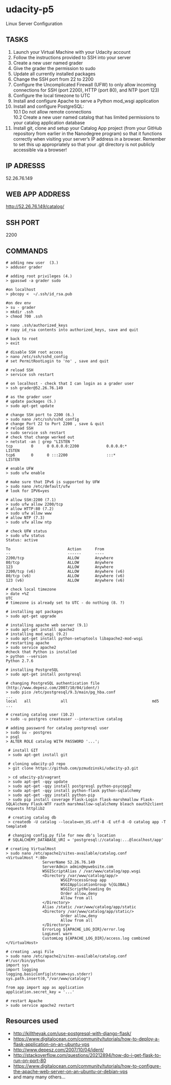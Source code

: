 # udacity-p5
Linux Server Configuration

## TASKS

1. Launch your Virtual Machine with your Udacity account
2. Follow the instructions provided to SSH into your server
3. Create a new user named grader
4. Give the grader the permission to sudo
5. Update all currently installed packages
6. Change the SSH port from 22 to 2200
7. Configure the Uncomplicated Firewall (UFW) to only allow incoming connections for SSH (port 2200), HTTP (port 80), and NTP (port 123)
8. Configure the local timezone to UTC
9. Install and configure Apache to serve a Python mod_wsgi application
10. Install and configure PostgreSQL:  
 10.1 Do not allow remote connections  
 10.2 Create a new user named catalog that has limited permissions to your catalog application database
11. Install git, clone and setup your Catalog App project (from your GitHub repository from earlier in the Nanodegree program) so that it functions correctly when visiting your server’s IP address in a browser. Remember to set this up appropriately so that your .git directory is not publicly accessible via a browser!

## IP ADRESSS
52.26.76.149

## WEB APP ADDRESS
http://52.26.76.149/catalog/

## SSH PORT
2200 

## COMMANDS
```
# adding new user  (3.)
> adduser grader

# adding root privileges (4.)
> gpasswd -a grader sudo 

#on localhost
> pbcopy <  ~/.ssh/id_rsa.pub

#on dev env
> su - grader
> mkdir .ssh
> chmod 700 .ssh

> nano .ssh/authorized_keys 
# copy id_rsa contents into authorized_keys, save and quit 

# back to root 
> exit

# disable SSH root access
> nano /etc/ssh/sshd_config 
# set PermitRootLogin to 'no' , save and quit 

# reload SSH
> service ssh restart

# on localhost - check that I can login as a grader user 
> ssh grader@52.26.76.149

# as the grader user
# update packages (5.)
> sudo apt-get update

# change SSH port to 2200 (6.)
> sudo nano /etc/ssh/sshd_config
# change Port 22 to Port 2200 , save & quit
# reload SSH
> sudo service ssh restart
# check that change worked out 
> netstat -an | grep "LISTEN "
tcp        0      0 0.0.0.0:2200            0.0.0.0:*               LISTEN     
tcp6       0      0 :::2200                 :::*                    LISTEN     

# enable UFW
> sudo ufw enable

# make sure that IPv6 is supported by UFW
> sudo nano /etc/default/ufw 
# look for IPV6=yes 

# allow SSH:2200 (7.1)
> sudo ufw allow 2200/tcp
# allow HTTP:80 (7.2)
> sudo ufw allow www
# allow NTP (7.3)
> sudo ufw allow ntp

# check UFW status
> sudo ufw status
Status: active

To                         Action      From
--                         ------      ----
2200/tcp                   ALLOW       Anywhere
80/tcp                     ALLOW       Anywhere
123                        ALLOW       Anywhere
2200/tcp (v6)              ALLOW       Anywhere (v6)
80/tcp (v6)                ALLOW       Anywhere (v6)
123 (v6)                   ALLOW       Anywhere (v6)

# check local timezone 
> date +%Z
UTC 
# timezone is already set to UTC - do nothing (8. ?)

# installing apt packages
> sudo apt-get upgrade

# installing apache web server (9.1)
> sudo apt-get install apache2
# installing mod_wsgi (9.2)
> sudo apt-get install python-setuptools libapache2-mod-wsgi
# restarting apache
> sudo service apache2 
#check that Python is installed
> python --version
Python 2.7.6

# installing PostgreSQL
> sudo apt-get install postgresql

# changing PostgreSQL authentication file (http://www.depesz.com/2007/10/04/ident/)
> sudo pico /etc/postgresql/9.3/main/pg_hba.conf 
... 
local   all             all                                     md5
...

# creating catalog user (10.2)
> sudo -u postgres createuser --interactive catalog

# adding password for catalog postgresql user
> sudo su - postgres
> psql
> ALTER ROLE catalog WITH PASSWORD '...'; 
 
 # install GIT
 > sudo apt-get install git
 
 # cloning udacity-p3 repo
 > git clone https://github.com/pzmudzinski/udacity-p3.git
 
 > cd udacity-p3/vagrant 
 > sudo apt-get -qqy update
 > sudo apt-get -qqy install postgresql python-psycopg2
 > sudo apt-get -qqy install python-flask python-sqlalchemy
 > sudo apt-get -qqy install python-pip
 > sudo pip install coverage Flask-Login flask-marshmallow Flask-SQLAlchemy Flask-WTF rauth marshmallow-sqlalchemy bleach oauth2client requests httplib2
 
 # creating catalog db 
 > createdb -U catalog --locale=en_US.utf-8 -E utf-8 -O catalog app -T template0
 
 # changing config.py file for new db's location
 # SQLALCHEMY_DATABASE_URI = 'postgresql://catalog:...@localhost/app'

# creating VirtualHost
> sudo nano /etc/apache2/sites-available/catalog.conf 
<VirtualHost *:80>
                ServerName 52.26.76.149
                ServerAdmin admin@mywebsite.com
                WSGIScriptAlias / /var/www/catalog/app.wsgi
                <Directory /var/www/catalog/app/>
                        WSGIProcessGroup app
                        WSGIApplicationGroup %{GLOBAL}
                        WSGIScriptReloading On
                        Order allow,deny
                        Allow from all
                </Directory>
                Alias /static /var/www/catalog/app/static
                <Directory /var/www/catalog/app/static/>
                        Order allow,deny
                        Allow from all
                </Directory>
                ErrorLog ${APACHE_LOG_DIR}/error.log
                LogLevel warn
                CustomLog ${APACHE_LOG_DIR}/access.log combined
</VirtualHost>

# creating .wsgi File
> sudo nano /etc/apache2/sites-available/catalog.conf 
#!/usr/bin/python
import sys
import logging
logging.basicConfig(stream=sys.stderr)
sys.path.insert(0,"/var/www/catalog")

from app import app as application
application.secret_key = '...'

# restart Apache
> sudo service apache2 restart

```

## Resources used 
* http://killtheyak.com/use-postgresql-with-django-flask/
* https://www.digitalocean.com/community/tutorials/how-to-deploy-a-flask-application-on-an-ubuntu-vps
* http://www.depesz.com/2007/10/04/ident/
* http://stackoverflow.com/questions/20212894/how-do-i-get-flask-to-run-on-port-80
* https://www.digitalocean.com/community/tutorials/how-to-configure-the-apache-web-server-on-an-ubuntu-or-debian-vps
* and many many others... 